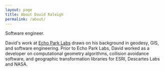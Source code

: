 ```yaml
---
layout: page
title: About David Raleigh
permalink: /about/
---
```


Software engineer.

David's work at [Echo Park Labs](http://www.echoparklabs.io/) draws on his background in geodesy, GIS, and software engineering. Prior to Echo Park Labs, David worked as a developer on computational geometry algorithms, collision avoidance software, and geographic transformation libraries for ESRI, Descartes Labs and NASA.
